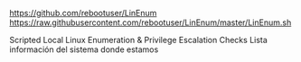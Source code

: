 https://github.com/rebootuser/LinEnum
https://raw.githubusercontent.com/rebootuser/LinEnum/master/LinEnum.sh

Scripted Local Linux Enumeration & Privilege Escalation Checks
Lista información del sistema donde estamos
